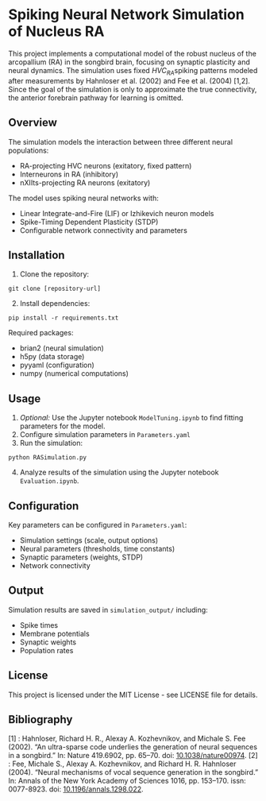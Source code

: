 # Spiking Neural Network Simulation of Nucleus RA

This project implements a computational model of the robust nucleus of the arcopallium (RA) in the songbird brain, focusing on synaptic plasticity and neural dynamics. The simulation uses fixed $HVC_{RA}$​ spiking patterns modeled after measurements by Hahnloser et al. (2002) and Fee et al. (2004) [1,2]. Since the goal of the simulation is only to approximate the true connectivity, the anterior forebrain pathway for learning is omitted.

## Overview

The simulation models the interaction between three different neural populations:
- RA-projecting HVC neurons (exitatory, fixed pattern)
- Interneurons in RA (inhibitory)
- nXIIts-projecting RA neurons (exitatory)

The model uses spiking neural networks with:
- Linear Integrate-and-Fire (LIF) or Izhikevich neuron models
- Spike-Timing Dependent Plasticity (STDP)
- Configurable network connectivity and parameters

## Installation

1. Clone the repository:
```
git clone [repository-url]
```
2. Install dependencies:
```
pip install -r requirements.txt
```
Required packages:
- brian2 (neural simulation)
- h5py (data storage)
- pyyaml (configuration)
- numpy (numerical computations)

## Usage

1. *Optional:* Use the Jupyter notebook `ModelTuning.ipynb` to find fitting parameters for the model.
2. Configure simulation parameters in `Parameters.yaml` 
3. Run the simulation:
```
python RASimulation.py
```
4. Analyze results of the simulation using the Jupyter notebook `Evaluation.ipynb`.

## Configuration

Key parameters can be configured in `Parameters.yaml`:

- Simulation settings (scale, output options)
- Neural parameters (thresholds, time constants)
- Synaptic parameters (weights, STDP)
- Network connectivity

## Output

Simulation results are saved in `simulation_output/` including:
- Spike times
- Membrane potentials
- Synaptic weights
- Population rates

## License

This project is licensed under the MIT License - see LICENSE file for details.

## Bibliography
[1] : Hahnloser, Richard H. R., Alexay A. Kozhevnikov, and Michale S. Fee (2002). “An ultra-sparse code underlies the generation of neural sequences in a songbird.” In: Nature 419.6902, pp. 65–70. doi: [10.1038/nature00974](htpps://doi.org/10.1038/nature00974).
[2] : Fee, Michale S., Alexay A. Kozhevnikov, and Richard H. R. Hahnloser (2004). “Neural mechanisms of vocal sequence generation in the songbird.” In: Annals of the New York Academy of Sciences 1016, pp. 153–170. issn: 0077-8923. doi: [10.1196/annals.1298.022](https://doi.org/10.1196/annals.1298.022).
